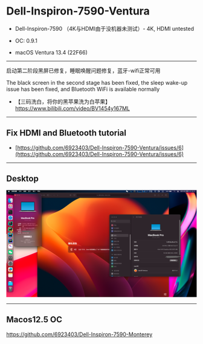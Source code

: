 # Dell-Inspiron-7590-Ventura

- Dell-Inspiron-7590 （4K与HDMI由于没机器未测试）- 4K, HDMI untested

- OC: 0.9.1
 
- macOS Ventura 13.4 (22F66)

---
 
启动第二阶段黑屏已修复，睡眠唤醒问题修复，蓝牙-wifi正常可用

The black screen in the second stage has been fixed, the sleep wake-up issue has been fixed, and Bluetooth WiFi is available normally

- 【三码洗白，将你的黑苹果洗为白苹果】 https://www.bilibili.com/video/BV1454y167ML
  
---

## Fix HDMI and Bluetooth tutorial

- [https://github.com/6923403/Dell-Inspiron-7590-Ventura/issues/6](https://github.com/6923403/Dell-Inspiron-7590-Ventura/issues/6)

---

## Desktop

![dk](./img/dk.png)

---

## Macos12.5 OC

https://github.com/6923403/Dell-Inspiron-7590-Monterey

